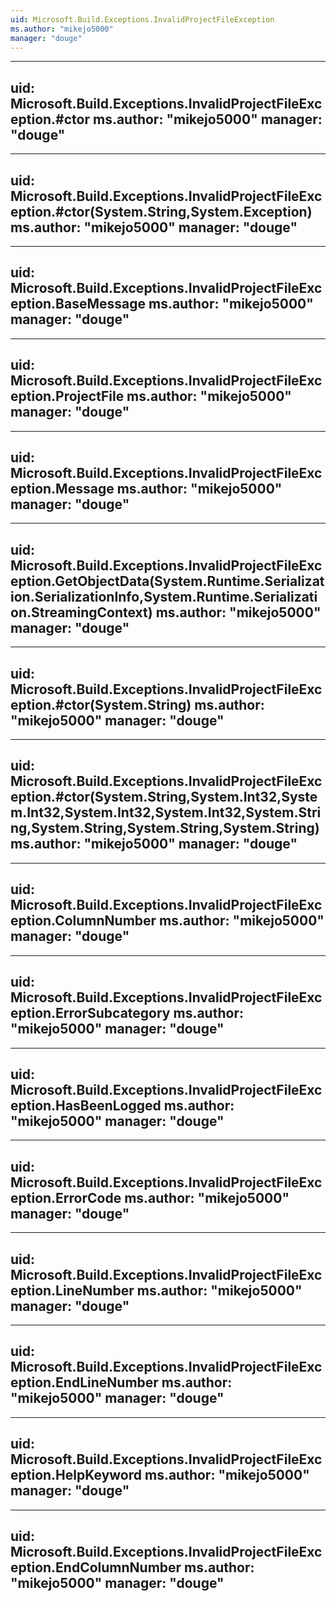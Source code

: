 ```yaml
---
uid: Microsoft.Build.Exceptions.InvalidProjectFileException
ms.author: "mikejo5000"
manager: "douge"
---
```


---
uid: Microsoft.Build.Exceptions.InvalidProjectFileException.#ctor
ms.author: "mikejo5000"
manager: "douge"
---

---
uid: Microsoft.Build.Exceptions.InvalidProjectFileException.#ctor(System.String,System.Exception)
ms.author: "mikejo5000"
manager: "douge"
---

---
uid: Microsoft.Build.Exceptions.InvalidProjectFileException.BaseMessage
ms.author: "mikejo5000"
manager: "douge"
---

---
uid: Microsoft.Build.Exceptions.InvalidProjectFileException.ProjectFile
ms.author: "mikejo5000"
manager: "douge"
---

---
uid: Microsoft.Build.Exceptions.InvalidProjectFileException.Message
ms.author: "mikejo5000"
manager: "douge"
---

---
uid: Microsoft.Build.Exceptions.InvalidProjectFileException.GetObjectData(System.Runtime.Serialization.SerializationInfo,System.Runtime.Serialization.StreamingContext)
ms.author: "mikejo5000"
manager: "douge"
---

---
uid: Microsoft.Build.Exceptions.InvalidProjectFileException.#ctor(System.String)
ms.author: "mikejo5000"
manager: "douge"
---

---
uid: Microsoft.Build.Exceptions.InvalidProjectFileException.#ctor(System.String,System.Int32,System.Int32,System.Int32,System.Int32,System.String,System.String,System.String,System.String)
ms.author: "mikejo5000"
manager: "douge"
---

---
uid: Microsoft.Build.Exceptions.InvalidProjectFileException.ColumnNumber
ms.author: "mikejo5000"
manager: "douge"
---

---
uid: Microsoft.Build.Exceptions.InvalidProjectFileException.ErrorSubcategory
ms.author: "mikejo5000"
manager: "douge"
---

---
uid: Microsoft.Build.Exceptions.InvalidProjectFileException.HasBeenLogged
ms.author: "mikejo5000"
manager: "douge"
---

---
uid: Microsoft.Build.Exceptions.InvalidProjectFileException.ErrorCode
ms.author: "mikejo5000"
manager: "douge"
---

---
uid: Microsoft.Build.Exceptions.InvalidProjectFileException.LineNumber
ms.author: "mikejo5000"
manager: "douge"
---

---
uid: Microsoft.Build.Exceptions.InvalidProjectFileException.EndLineNumber
ms.author: "mikejo5000"
manager: "douge"
---

---
uid: Microsoft.Build.Exceptions.InvalidProjectFileException.HelpKeyword
ms.author: "mikejo5000"
manager: "douge"
---

---
uid: Microsoft.Build.Exceptions.InvalidProjectFileException.EndColumnNumber
ms.author: "mikejo5000"
manager: "douge"
---
